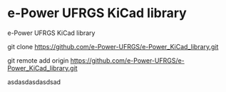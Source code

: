 # e-Power UFRGS KiCad library
e-Power UFRGS KiCad library

git clone https://github.com/e-Power-UFRGS/e-Power_KiCad_library.git

git remote add origin https://github.com/e-Power-UFRGS/e-Power_KiCad_library.git

asdasdasdasdsad
